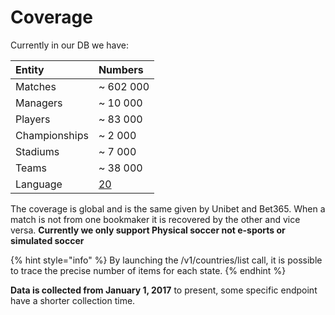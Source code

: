 # Coverage

Currently in our DB we have:

| Entity | Numbers |
| :--- | :--- |
| Matches | ~ 602 000 |
| Managers | ~ 10 000 |
| Players | ~ 83 000 |
| Championships | ~ 2 000 |
| Stadiums | ~ 7 000 |
| Teams | ~ 38 000 |
| Language | [20](faq.md#what-languages-are-supported) |

The coverage is global and is the same given by Unibet and Bet365. When a match is not from one bookmaker it is recovered by the other and vice versa. **Currently we only support Physical soccer not e-sports or simulated soccer**

{% hint style="info" %}
By launching the /v1/countries/list call, it is possible to trace the precise number of items for each state.
{% endhint %}

**Data is collected from January 1, 2017** to present, some specific endpoint have a shorter collection time.

